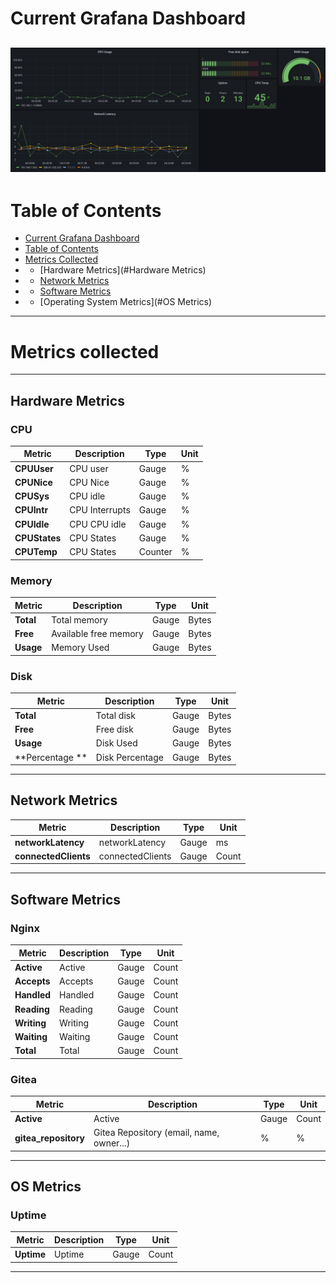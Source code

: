 # Current Grafana Dashboard
![grafana_dashboard](img/grafana_dashboard.png)
---

# Table of Contents
- [Current Grafana Dashboard](#current-grafana-dashboard)
- [Table of Contents](#table-of-contents)
- [Metrics Collected](#metrics-collected)
- - [Hardware Metrics](#Hardware Metrics)
- - [Network Metrics](#network-metrics)
- - [Software Metrics](#software-metrics)
- - [Operating System Metrics](#OS Metrics)

---
# Metrics collected

---
## Hardware Metrics
### CPU
| **Metric**    | **Description** | **Type** | **Unit** |
|---------------|-----------------|----------|----------|
| **CPUUser**   | CPU user        | Gauge    | %        |
| **CPUNice**   | CPU Nice        | Gauge    | %        |
| **CPUSys**    | CPU idle        | Gauge    | %        |
| **CPUIntr**   | CPU Interrupts  | Gauge    | %        |
| **CPUIdle**   | CPU CPU idle    | Gauge    | %        |
| **CPUStates** | CPU States      | Gauge    | %        |
| **CPUTemp**   | CPU States      | Counter  | %        |

### Memory
| **Metric** | **Description**       | **Type** | **Unit** |
|------------|-----------------------|----------|----------|
| **Total**  | Total memory          | Gauge    | Bytes    |
| **Free**   | Available free memory | Gauge    | Bytes    |
| **Usage**  | Memory Used           | Gauge    | Bytes    |

### Disk
| **Metric**      | **Description** | **Type** | **Unit** |
|-----------------|-----------------|----------|----------|
| **Total**       | Total disk      | Gauge    | Bytes    |
| **Free**        | Free disk       | Gauge    | Bytes    |
| **Usage**       | Disk Used       | Gauge    | Bytes    |
| **Percentage ** | Disk Percentage | Gauge    | Bytes    |

---
## Network Metrics
| **Metric**           | **Description**  | **Type** | **Unit** |
|----------------------|------------------|----------|----------|
| **networkLatency**   | networkLatency   | Gauge    | ms       |
| **connectedClients** | connectedClients | Gauge    | Count    |

---
## Software Metrics
### Nginx
| **Metric** | **Description** | **Type** | **Unit** |
|------------|-----------------|----------|----------|
| **Active** | Active          | Gauge    | Count    |
| **Accepts**| Accepts         | Gauge    | Count    |
| **Handled**| Handled         | Gauge    | Count    |
| **Reading**| Reading         | Gauge    | Count    |
| **Writing**| Writing         | Gauge    | Count    |
| **Waiting**| Waiting         | Gauge    | Count    |
| **Total**  | Total           | Gauge    | Count    |

### Gitea
| **Metric**           | **Description**                          | **Type** | **Unit** |
|----------------------|------------------------------------------|----------|----------|
| **Active**           | Active                                   | Gauge    | Count    |
| **gitea_repository** | Gitea Repository (email, name, owner...) | %        | %        |

---
## OS Metrics
### Uptime
| **Metric** | **Description** | **Type** | **Unit** |
|------------|-----------------|----------|----------|
| **Uptime** | Uptime          | Gauge    | Count    |
---
